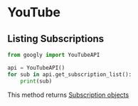 # YouTube

## Listing Subscriptions

```python
from googly import YouTubeAPI

api = YouTubeAPI()
for sub in api.get_subscription_list():
    print(sub)
```

This method returns [Subscription objects](https://developers.google.com/youtube/v3/docs/subscriptions#resource)

